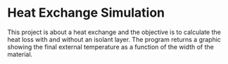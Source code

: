 # Heat Exchange Simulation

This project is about a heat exchange and the objective is to calculate the heat loss with and without an isolant layer. The program returns a graphic showing the final external temperature as a function of the width of the material.
